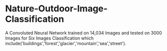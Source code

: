# Nature-Outdoor-Image-Classification
A Convoluted Neural Network trained on 14,034 Images and tested on 3000 Images for Six Images Classification which include('buildings','forest','glacier','mountain','sea','street').
